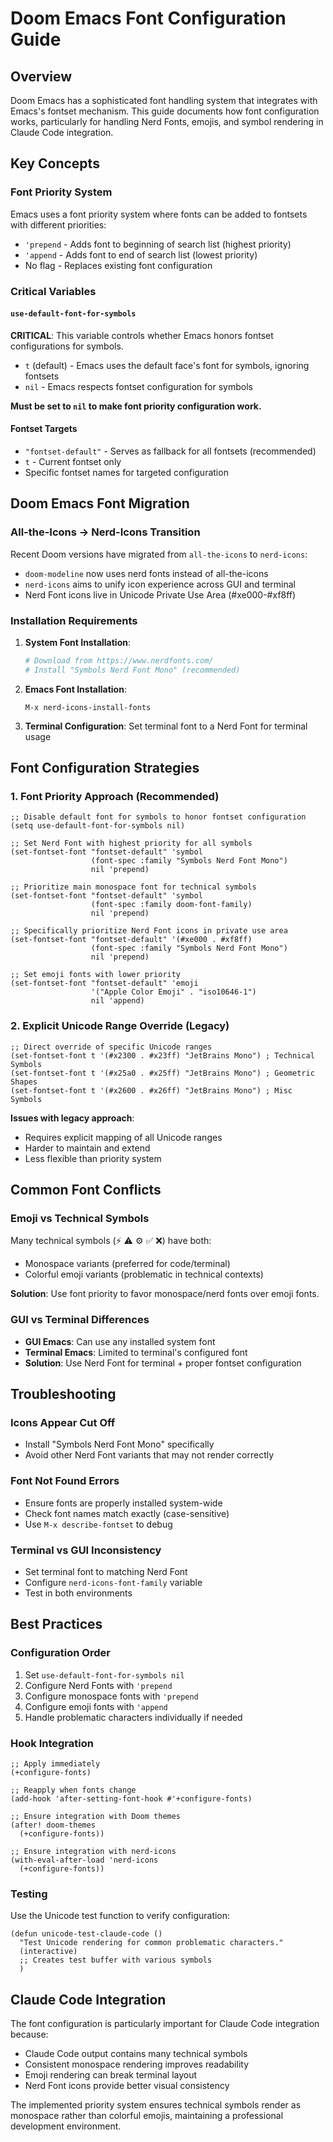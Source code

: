 # Doom Emacs Font Configuration Guide

## Overview

Doom Emacs has a sophisticated font handling system that integrates with Emacs's fontset mechanism. This guide documents how font configuration works, particularly for handling Nerd Fonts, emojis, and symbol rendering in Claude Code integration.

## Key Concepts

### Font Priority System

Emacs uses a font priority system where fonts can be added to fontsets with different priorities:

- `'prepend` - Adds font to beginning of search list (highest priority)
- `'append` - Adds font to end of search list (lowest priority)
- No flag - Replaces existing font configuration

### Critical Variables

#### `use-default-font-for-symbols`

**CRITICAL**: This variable controls whether Emacs honors fontset configurations for symbols.

- `t` (default) - Emacs uses the default face's font for symbols, ignoring fontsets
- `nil` - Emacs respects fontset configuration for symbols

**Must be set to `nil` to make font priority configuration work.**

#### Fontset Targets

- `"fontset-default"` - Serves as fallback for all fontsets (recommended)
- `t` - Current fontset only
- Specific fontset names for targeted configuration

## Doom Emacs Font Migration

### All-the-Icons → Nerd-Icons Transition

Recent Doom versions have migrated from `all-the-icons` to `nerd-icons`:

- `doom-modeline` now uses nerd fonts instead of all-the-icons
- `nerd-icons` aims to unify icon experience across GUI and terminal
- Nerd Font icons live in Unicode Private Use Area (#xe000-#xf8ff)

### Installation Requirements

1. **System Font Installation**:
   ```bash
   # Download from https://www.nerdfonts.com/
   # Install "Symbols Nerd Font Mono" (recommended)
   ```

2. **Emacs Font Installation**:
   ```elisp
   M-x nerd-icons-install-fonts
   ```

3. **Terminal Configuration**: Set terminal font to a Nerd Font for terminal usage

## Font Configuration Strategies

### 1. Font Priority Approach (Recommended)

```elisp
;; Disable default font for symbols to honor fontset configuration
(setq use-default-font-for-symbols nil)

;; Set Nerd Font with highest priority for all symbols
(set-fontset-font "fontset-default" 'symbol
                  (font-spec :family "Symbols Nerd Font Mono")
                  nil 'prepend)

;; Prioritize main monospace font for technical symbols
(set-fontset-font "fontset-default" 'symbol
                  (font-spec :family doom-font-family)
                  nil 'prepend)

;; Specifically prioritize Nerd Font icons in private use area
(set-fontset-font "fontset-default" '(#xe000 . #xf8ff)
                  (font-spec :family "Symbols Nerd Font Mono")
                  nil 'prepend)

;; Set emoji fonts with lower priority
(set-fontset-font "fontset-default" 'emoji
                  '("Apple Color Emoji" . "iso10646-1")
                  nil 'append)
```

### 2. Explicit Unicode Range Override (Legacy)

```elisp
;; Direct override of specific Unicode ranges
(set-fontset-font t '(#x2300 . #x23ff) "JetBrains Mono") ; Technical Symbols
(set-fontset-font t '(#x25a0 . #x25ff) "JetBrains Mono") ; Geometric Shapes
(set-fontset-font t '(#x2600 . #x26ff) "JetBrains Mono") ; Misc Symbols
```

**Issues with legacy approach**:
- Requires explicit mapping of all Unicode ranges
- Harder to maintain and extend
- Less flexible than priority system

## Common Font Conflicts

### Emoji vs Technical Symbols

Many technical symbols (⚡ ⚠ ⚙ ✅ ❌) have both:
- Monospace variants (preferred for code/terminal)
- Colorful emoji variants (problematic in technical contexts)

**Solution**: Use font priority to favor monospace/nerd fonts over emoji fonts.

### GUI vs Terminal Differences

- **GUI Emacs**: Can use any installed system font
- **Terminal Emacs**: Limited to terminal's configured font
- **Solution**: Use Nerd Font for terminal + proper fontset configuration

## Troubleshooting

### Icons Appear Cut Off

- Install "Symbols Nerd Font Mono" specifically
- Avoid other Nerd Font variants that may not render correctly

### Font Not Found Errors

- Ensure fonts are properly installed system-wide
- Check font names match exactly (case-sensitive)
- Use `M-x describe-fontset` to debug

### Terminal vs GUI Inconsistency

- Set terminal font to matching Nerd Font
- Configure `nerd-icons-font-family` variable
- Test in both environments

## Best Practices

### Configuration Order

1. Set `use-default-font-for-symbols nil`
2. Configure Nerd Fonts with `'prepend`
3. Configure monospace fonts with `'prepend`
4. Configure emoji fonts with `'append`
5. Handle problematic characters individually if needed

### Hook Integration

```elisp
;; Apply immediately
(+configure-fonts)

;; Reapply when fonts change
(add-hook 'after-setting-font-hook #'+configure-fonts)

;; Ensure integration with Doom themes
(after! doom-themes
  (+configure-fonts))

;; Ensure integration with nerd-icons
(with-eval-after-load 'nerd-icons
  (+configure-fonts))
```

### Testing

Use the Unicode test function to verify configuration:

```elisp
(defun unicode-test-claude-code ()
  "Test Unicode rendering for common problematic characters."
  (interactive)
  ;; Creates test buffer with various symbols
  )
```

## Claude Code Integration

The font configuration is particularly important for Claude Code integration because:

- Claude Code output contains many technical symbols
- Consistent monospace rendering improves readability
- Emoji rendering can break terminal layout
- Nerd Font icons provide better visual consistency

The implemented priority system ensures technical symbols render as monospace rather than colorful emojis, maintaining a professional development environment.